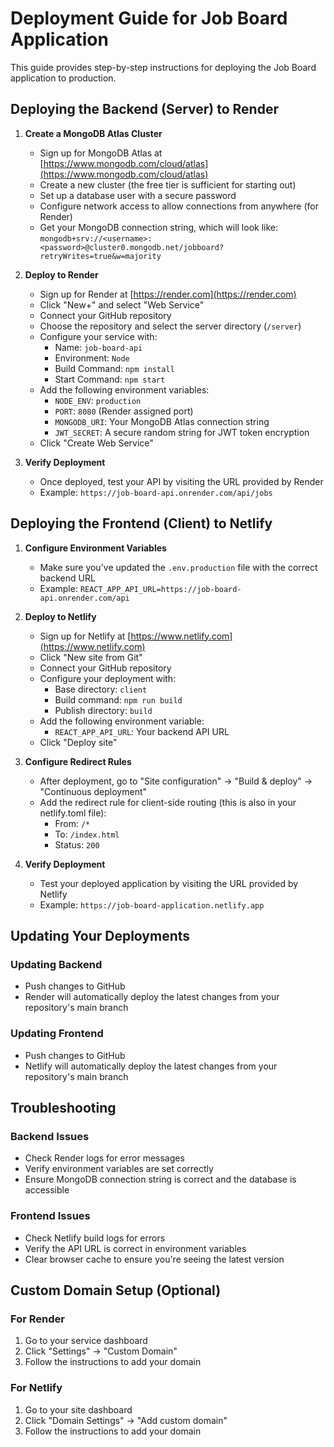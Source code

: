 # Deployment Guide for Job Board Application

This guide provides step-by-step instructions for deploying the Job Board application to production.

## Deploying the Backend (Server) to Render

1. **Create a MongoDB Atlas Cluster**
   - Sign up for MongoDB Atlas at [https://www.mongodb.com/cloud/atlas](https://www.mongodb.com/cloud/atlas)
   - Create a new cluster (the free tier is sufficient for starting out)
   - Set up a database user with a secure password
   - Configure network access to allow connections from anywhere (for Render)
   - Get your MongoDB connection string, which will look like: `mongodb+srv://<username>:<password>@cluster0.mongodb.net/jobboard?retryWrites=true&w=majority`

2. **Deploy to Render**
   - Sign up for Render at [https://render.com](https://render.com)
   - Click "New+" and select "Web Service"
   - Connect your GitHub repository
   - Choose the repository and select the server directory (`/server`)
   - Configure your service with:
     - Name: `job-board-api`
     - Environment: `Node`
     - Build Command: `npm install`
     - Start Command: `npm start`
   - Add the following environment variables:
     - `NODE_ENV`: `production`
     - `PORT`: `8080` (Render assigned port)
     - `MONGODB_URI`: Your MongoDB Atlas connection string
     - `JWT_SECRET`: A secure random string for JWT token encryption
   - Click "Create Web Service"

3. **Verify Deployment**
   - Once deployed, test your API by visiting the URL provided by Render
   - Example: `https://job-board-api.onrender.com/api/jobs`

## Deploying the Frontend (Client) to Netlify

1. **Configure Environment Variables**
   - Make sure you've updated the `.env.production` file with the correct backend URL
   - Example: `REACT_APP_API_URL=https://job-board-api.onrender.com/api`

2. **Deploy to Netlify**
   - Sign up for Netlify at [https://www.netlify.com](https://www.netlify.com)
   - Click "New site from Git"
   - Connect your GitHub repository
   - Configure your deployment with:
     - Base directory: `client`
     - Build command: `npm run build`
     - Publish directory: `build`
   - Add the following environment variable:
     - `REACT_APP_API_URL`: Your backend API URL
   - Click "Deploy site"

3. **Configure Redirect Rules**
   - After deployment, go to "Site configuration" → "Build & deploy" → "Continuous deployment"
   - Add the redirect rule for client-side routing (this is also in your netlify.toml file):
     - From: `/*`
     - To: `/index.html`
     - Status: `200`

4. **Verify Deployment**
   - Test your deployed application by visiting the URL provided by Netlify
   - Example: `https://job-board-application.netlify.app`

## Updating Your Deployments

### Updating Backend
- Push changes to GitHub
- Render will automatically deploy the latest changes from your repository's main branch

### Updating Frontend
- Push changes to GitHub
- Netlify will automatically deploy the latest changes from your repository's main branch

## Troubleshooting

### Backend Issues
- Check Render logs for error messages
- Verify environment variables are set correctly
- Ensure MongoDB connection string is correct and the database is accessible

### Frontend Issues
- Check Netlify build logs for errors
- Verify the API URL is correct in environment variables
- Clear browser cache to ensure you're seeing the latest version

## Custom Domain Setup (Optional)

### For Render
1. Go to your service dashboard
2. Click "Settings" → "Custom Domain"
3. Follow the instructions to add your domain

### For Netlify
1. Go to your site dashboard
2. Click "Domain Settings" → "Add custom domain"
3. Follow the instructions to add your domain 